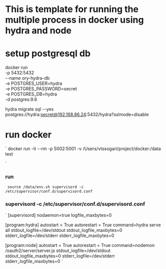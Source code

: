 # This is template for running the multiple process in docker using hydra and node

# setup postgresql db

docker run \
  -p 5432:5432 \
  --name ory-hydra-db \
  -e POSTGRES_USER=hydra \
  -e POSTGRES_PASSWORD=secret \
  -e POSTGRES_DB=hydra \
  -d postgres:9.6

hydra migrate sql --yes postgres://hydra:secret@192.168.86.24:5432/hydra?sslmode=disable

# run docker
`
docker run -it --rm -p 5002:5001 -v /Users/vtssogari/project/docker:/data test

`
### run 
` 
source /data/env.sh
supervisord -c /etc/supervisor/conf.d/supervisord.conf 
`

### supervisord -c /etc/supervisor/conf.d/supervisord.conf 

`
[supervisord]
nodaemon=true
logfile_maxbytes=0

[program:hydra]
autostart = True
autorestart = True
command=hydra serve all
stdout_logfile=/dev/stdout
stdout_logfile_maxbytes=0
stderr_logfile=/dev/stderr
stderr_logfile_maxbytes=0

[program:node]
autostart = True
autorestart = True
command=nodemon /oauth2/server/server.js
stdout_logfile=/dev/stdout
stdout_logfile_maxbytes=0
stderr_logfile=/dev/stderr
stderr_logfile_maxbytes=0
`